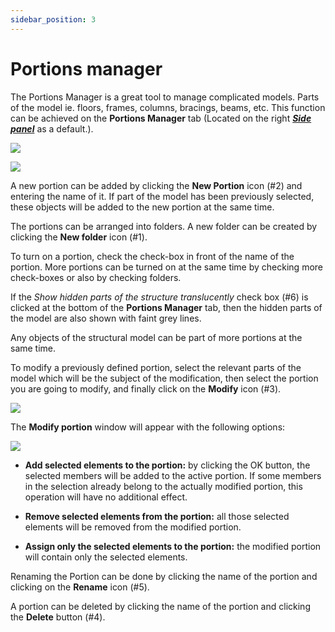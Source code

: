 ```yaml
---
sidebar_position: 3
---
```

# Portions manager


The Portions Manager is a great tool to manage complicated models. Parts of the model ie. floors, frames, columns, bracings, beams, etc. This function can be achieved on the **Portions Manager** tab (Located on the right **_[Side panel](../1_0_general-description/1_2_the-main-window.md#side-panel)_** as a default.).

<!-- /wp:paragraph -->



[![](https://Consteelsoftware.com/wp-content/uploads/2021/04/4-4-portions-2.png)](./img/wp-content-uploads-2021-04-4-4-portions-2.png)


[![](https://Consteelsoftware.com/wp-content/uploads/2021/04/4-4-portions-1.png)](./img/wp-content-uploads-2021-04-4-4-portions-1.png)


A new portion can be added by clicking the **New Portion** icon (#2) and entering the name of it. If part of the model has been previously selected, these objects will be added to the new portion at the same time.


The portions can be arranged into folders. A new folder can be created by clicking the **New folder** icon (#1).


To turn on a portion, check the check-box in front of the name of the portion. More portions can be turned on at the same time by checking more check-boxes or also by checking folders.


If the _Show hidden parts of the structure translucently_ check box (#6) is clicked at the bottom of the **Portions Manager** tab, then the hidden parts of the model are also shown with faint grey lines.


Any objects of the structural model can be part of more portions at the same time.


To modify a previously defined portion, select the relevant parts of the model which will be the subject of the modification, then select the portion you are going to modify, and finally click on the **Modify** icon (#3).


[![](https://Consteelsoftware.com/wp-content/uploads/2021/04/4-4-portions-3.png)](./img/wp-content-uploads-2021-04-4-4-portions-3.png)


The **Modify portion** window will appear with the following options:


[![](https://Consteelsoftware.com/wp-content/uploads/2021/04/4-4-portions-4.png)](./img/wp-content-uploads-2021-04-4-4-portions-4.png)

- **Add selected elements to the portion:** by clicking the OK button, the selected members will be added to the active portion. If some members in the selection already belong to the actually modified portion, this operation will have no additional effect.

- **Remove selected elements from the portion:** all those selected elements will be removed from the modified portion.

- **Assign only the selected elements to the portion:** the modified portion will contain only the selected elements.


Renaming the Portion can be done by clicking the name of the portion and clicking on the **Rename** icon (#5).


A portion can be deleted by clicking the name of the portion and clicking the **Delete** button (#4).


